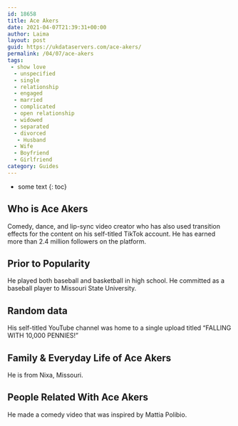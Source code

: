 ```yaml
---
id: 18658
title: Ace Akers
date: 2021-04-07T21:39:31+00:00
author: Laima
layout: post
guid: https://ukdataservers.com/ace-akers/
permalink: /04/07/ace-akers
tags:
 - show love
  - unspecified
  - single
  - relationship
  - engaged
  - married
  - complicated
  - open relationship
  - widowed
  - separated
  - divorced
   - Husband
  - Wife
  - Boyfriend
  - Girlfriend
category: Guides
---
```


* some text
{: toc}


## Who is Ace Akers
                  
                  
                  
Comedy, dance, and lip-sync video creator who has also used transition effects for the content on his self-titled TikTok account. He has earned more than 2.4 million followers on the platform.
                  
              
            
              
            
                
                
                
## Prior to Popularity
                  
                  
                  
He played both baseball and basketball in high school. He committed as a baseball player to Missouri State University.
                  
              
            
              
            
                
                
                
## Random data
                  
                  
                  
His self-titled YouTube channel was home to a single upload titled &#8220;FALLING WITH 10,000 PENNIES!&#8221;
                  
              
            
              
            
                
                
                
## Family & Everyday Life of Ace Akers
                  
                  
                  
He is from Nixa, Missouri.
                  
              
            
              
            
                
                
                
## People Related With Ace Akers
                  
                  
                  
He made a comedy video that was inspired by Mattia Polibio.
                  
              
            
              
            
                
              
            
              
              
            
            
              
            
          
          
          
